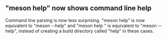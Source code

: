 ## "meson help" now shows command line help

Command line parsing is now less surprising. "meson help" is now
equivalent to "meson --help" and "meson help <subcommand>" is
equivalent to "meson <subcommand> --help", instead of creating a build
directory called "help" in these cases.
